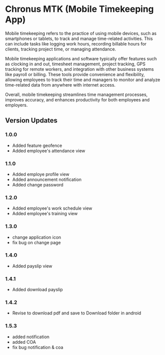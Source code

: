# Chronus MTK (Mobile Timekeeping App)

Mobile timekeeping refers to the practice of using mobile devices, such as smartphones or tablets, to track and manage time-related activities. This can include tasks like logging work hours, recording billable hours for clients, tracking project time, or managing attendance.

Mobile timekeeping applications and software typically offer features such as clocking in and out, timesheet management, project tracking, GPS tracking for remote workers, and integration with other business systems like payroll or billing. These tools provide convenience and flexibility, allowing employees to track their time and managers to monitor and analyze time-related data from anywhere with internet access.

Overall, mobile timekeeping streamlines time management processes, improves accuracy, and enhances productivity for both employees and employers.

## Version Updates

### 1.0.0

- Added feature geofence
- Added employee's attendance view

### 1.1.0

- Added employe profile view
- Added announcement notification
- Added change password

### 1.2.0

- Added employee's work schedule view
- Added employee's training view

### 1.3.0

- change application icon
- fix bug on change page

### 1.4.0

- Added payslip view

### 1.4.1

- Added download payslip

### 1.4.2

- Revise to download pdf and save to Download folder in android

### 1.5.3
- added notification
- added COA
- fix bug notification & coa
